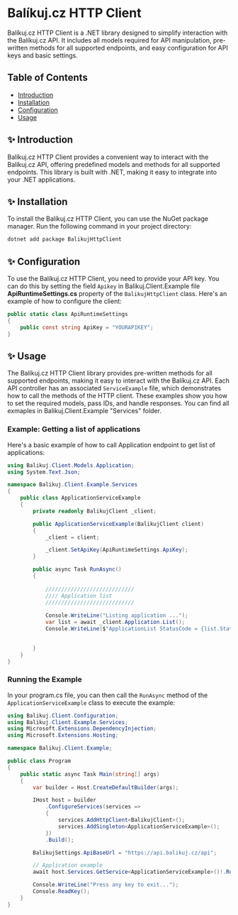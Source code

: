﻿# Balíkuj.cz HTTP Client

Balíkuj.cz HTTP Client is a .NET library designed to simplify interaction with the Balíkuj.cz API. It includes all models required for API manipulation, pre-written methods for all supported endpoints, and easy configuration for API keys and basic settings.

## Table of Contents

- [Introduction](#introduction)
- [Installation](#installation)
- [Configuration](#configuration)
- [Usage](#usage)

## ✨ Introduction

Balíkuj.cz HTTP Client provides a convenient way to interact with the Balíkuj.cz API, offering predefined models and methods for all supported endpoints. This library is built with .NET, making it easy to integrate into your .NET applications.

## ✨ Installation

To install the Balíkuj.cz HTTP Client, you can use the NuGet package manager. Run the following command in your project directory:

```sh
dotnet add package BalikujHttpClient
```

## ✨ Configuration

To use the Balíkuj.cz HTTP Client, you need to provide your API key. You can do this by setting the field `Apikey` in Balikuj.Client.Example file **ApiRuntimeSettings.cs** property of the `BalikujHttpClient` class. Here's an example of how to configure the client:

```csharp
public static class ApiRuntimeSettings
{
    public const string ApiKey = "YOURAPIKEY";
}
```

## ✨ Usage

The Balíkuj.cz HTTP Client library provides pre-written methods for all supported endpoints, making it easy to interact with the Balíkuj.cz API. Each API controller has an associated `ServiceExample` file, which demonstrates how to call the methods of the HTTP client. These examples show you how to set the required models, pass IDs, and handle responses. You can find all exmaples in Balikuj.Client.Example "Services" folder.

### Example: Getting a list of applications

Here's a basic example of how to call Application endpoint to get list of applications:

```csharp
using Balikuj.Client.Models.Application;
using System.Text.Json;

namespace Balikuj.Client.Example.Services
{
    public class ApplicationServiceExample
    {
        private readonly BalikujClient _client;

        public ApplicationServiceExample(BalikujClient client)
        {
            _client = client;

            _client.SetApiKey(ApiRuntimeSettings.ApiKey);
        }

        public async Task RunAsync()
        {
            
            ////////////////////////////
            //// Application list
            ////////////////////////////
            
            Console.WriteLine("Listing application ...");
            var list = await _client.Application.List();
            Console.WriteLine($"ApplicationList StatusCode = {list.StatusCode}, items = {list?.Result?.Total}");
            

        }
    }
}
```

### Running the Example
In your program.cs file, you can then call the `RunAsync` method of the `ApplicationServiceExample` class to execute the example:

```csharp
using Balikuj.Client.Configuration;
using Balikuj.Client.Example.Services;
using Microsoft.Extensions.DependencyInjection;
using Microsoft.Extensions.Hosting;

namespace Balikuj.Client.Example;

public class Program
{
    public static async Task Main(string[] args)
    {
        var builder = Host.CreateDefaultBuilder(args);

        IHost host = builder
            .ConfigureServices(services =>
            {
                services.AddHttpClient<BalikujClient>();
                services.AddSingleton<ApplicationServiceExample>();
            })
            .Build();

        BalikujSettings.ApiBaseUrl = "https://api.balikuj.cz/api";

        // Application example
        await host.Services.GetService<ApplicationServiceExample>()!.RunAsync();

        Console.WriteLine("Press any key to exit...");
        Console.ReadKey();
    }
}
```

